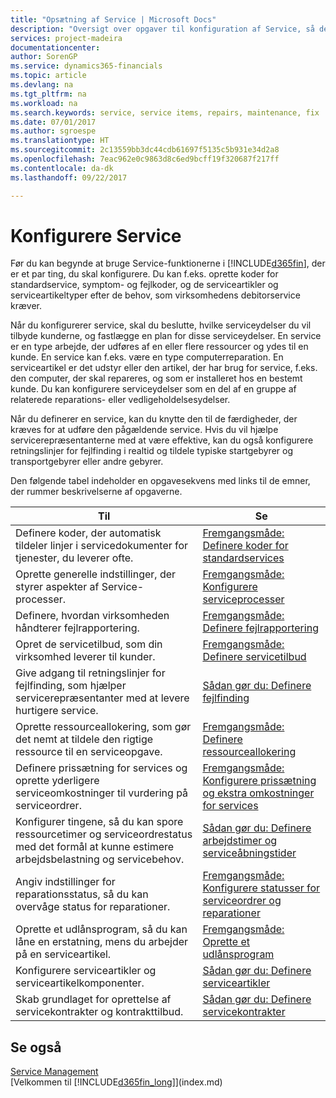 ```yaml
---
title: "Opsætning af Service | Microsoft Docs"
description: "Oversigt over opgaver til konfiguration af Service, så det passer til den måde, organisationen administrerer sine tjenester på."
services: project-madeira
documentationcenter: 
author: SorenGP
ms.service: dynamics365-financials
ms.topic: article
ms.devlang: na
ms.tgt_pltfrm: na
ms.workload: na
ms.search.keywords: service, service items, repairs, maintenance, fix
ms.date: 07/01/2017
ms.author: sgroespe
ms.translationtype: HT
ms.sourcegitcommit: 2c13559bb3dc44cdb61697f5135c5b931e34d2a8
ms.openlocfilehash: 7eac962e0c9863d8c6ed9bcff19f320687f217ff
ms.contentlocale: da-dk
ms.lasthandoff: 09/22/2017

---
```


# <a name="setting-up-service-management"></a>Konfigurere Service
Før du kan begynde at bruge Service-funktionerne i [!INCLUDE[d365fin](includes/d365fin_md.md)], der er et par ting, du skal konfigurere. Du kan f.eks. oprette koder for standardservice, symptom- og fejlkoder, og de serviceartikler og serviceartikeltyper efter de behov, som virksomhedens debitorservice kræver.  

Når du konfigurerer service, skal du beslutte, hvilke serviceydelser du vil tilbyde kunderne, og fastlægge en plan for disse serviceydelser. En service er en type arbejde, der udføres af en eller flere ressourcer og ydes til en kunde. En service kan f.eks. være en type computerreparation. En serviceartikel er det udstyr eller den artikel, der har brug for service, f.eks. den computer, der skal repareres, og som er installeret hos en bestemt kunde. Du kan konfigurere serviceydelser som en del af en gruppe af relaterede reparations- eller vedligeholdelsesydelser.  
  
Når du definerer en service, kan du knytte den til de færdigheder, der kræves for at udføre den pågældende service. Hvis du vil hjælpe servicerepræsentanterne med at være effektive, kan du også konfigurere retningslinjer for fejlfinding i realtid og tildele typiske startgebyrer og transportgebyrer eller andre gebyrer.  

Den følgende tabel indeholder en opgavesekvens med links til de emner, der rummer beskrivelserne af opgaverne.  
  
| Til | Se |
| --- | --- |
| Definere koder, der automatisk tildeler linjer i servicedokumenter for tjenester, du leverer ofte. |[Fremgangsmåde: Definere koder for standardservices](service-how-setup-service-coding.md)|
| Oprette generelle indstillinger, der styrer aspekter af Service-processer.|[Fremgangsmåde: Konfigurere serviceprocesser](service-setup-service-processes.md)|
| Definere, hvordan virksomheden håndterer fejlrapportering. |[Fremgangsmåde: Definere fejlrapportering](service-how-setup-fault-reporting.md) |
| Opret de servicetilbud, som din virksomhed leverer til kunder.|[Fremgangsmåde: Definere servicetilbud](service-how-setup-service-offerings.md)|
| Give adgang til retningslinjer for fejlfinding, som hjælper servicerepræsentanter med at levere hurtigere service. |[Sådan gør du: Definere fejlfinding](service-how-setup-troubleshooting.md) |
| Oprette ressourceallokering, som gør det nemt at tildele den rigtige ressource til en serviceopgave. |[Fremgangsmåde: Definere ressourceallokering](service-how-setup-resource-allocation.md) |
| Definere prissætning for services og oprette yderligere serviceomkostninger til vurdering på serviceordrer. |[Fremgangsmåde: Konfigurere prissætning og ekstra omkostninger for services](service-how-setup-service-costs-pricing.md)|
| Konfigurer tingene, så du kan spore ressourcetimer og serviceordrestatus med det formål at kunne estimere arbejdsbelastning og servicebehov.|[Sådan gør du: Definere arbejdstimer og serviceåbningstider](service-how-setup-work-service-hours.md)|
| Angiv indstillinger for reparationsstatus, så du kan overvåge status for reparationer. | [Fremgangsmåde: Konfigurere statusser for serviceordrer og reparationer](service-order-repair-status.md)|
| Oprette et udlånsprogram, så du kan låne en erstatning, mens du arbejder på en serviceartikel. |[Fremgangsmåde: Oprette et udlånsprogram](service-how-setup-loaner-program.md) |
| Konfigurere serviceartikler og serviceartikelkomponenter. |[Sådan gør du: Definere serviceartikler](service-how-setup-service-items.md) |
| Skab grundlaget for oprettelse af servicekontrakter og kontrakttilbud. |[Sådan gør du: Definere servicekontrakter](service-how-setup-service-contracts.md) |

## <a name="see-also"></a>Se også
[Service Management](service-service.md)  
[Velkommen til [!INCLUDE[d365fin_long](includes/d365fin_long_md.md)]](index.md)  

